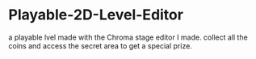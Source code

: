 # Playable-2D-Level-Editor
a playable lvel made with the Chroma stage editor I made. collect all the coins and access the secret area to get a special prize.
